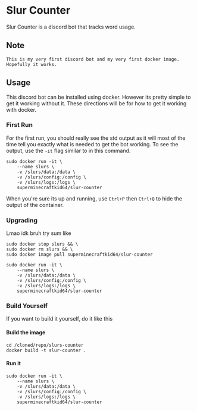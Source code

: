 # Slur Counter

Slur Counter is a discord bot that tracks word usage.

## Note

```text
This is my very first discord bot and my very first docker image. Hopefully it works.
```

## Usage

This discord bot can be installed using docker. However its pretty simple to get it working without it. These directions will be for how to get it working with docker.

### First Run

For the first run, you should really see the std output as it will most of the time tell you exactly what is needed to get the bot working. To see the output, use the `-it` flag similar to in this command.

```shell
sudo docker run -it \
    --name slurs \
    -v /slurs/data:/data \
    -v /slurs/config:/config \
    -v /slurs/logs:/logs \
    superminecraftkid64/slur-counter
```

When you're sure its up and running, use `Ctrl+P` then `Ctrl+Q` to hide the output of the container.

### Upgrading

Lmao idk bruh try sum like

```shell
sudo docker stop slurs && \
sudo docker rm slurs && \
sudo docker image pull superminecraftkid64/slur-counter

sudo docker run -it \
    --name slurs \
    -v /slurs/data:/data \
    -v /slurs/config:/config \
    -v /slurs/logs:/logs \
    superminecraftkid64/slur-counter
```

### Build Yourself

If you want to build it yourself, do it like this

#### Build the image

```shell
cd /cloned/repo/slurs-counter
docker build -t slur-counter .
```

#### Run it

```shell
sudo docker run -it \
    --name slurs \
    -v /slurs/data:/data \
    -v /slurs/config:/config \
    -v /slurs/logs:/logs \
    superminecraftkid64/slur-counter
```

